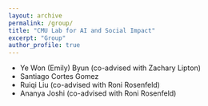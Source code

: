 ```yaml
---
layout: archive
permalink: /group/
title: "CMU Lab for AI and Social Impact"
excerpt: "Group"
author_profile: true
---
```



* Ye Won (Emily) Byun (co-advised with Zachary Lipton)
* Santiago Cortes Gomez
* Ruiqi Liu (co-advised with Roni Rosenfeld)
* Ananya Joshi (co-advised with Roni Rosenfeld)
